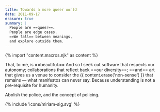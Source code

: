 ```yaml
---
title: Towards a more queer world
date: 2011-09-17
erasure: true
summary: |
  People are ==queer==.
  People are edge cases.
  ==We fall== between meanings,
  and explore outside them.
---
```


{% import "content.macros.njk" as content %}

That, to me, is ==beautiful.==
And so I seek out
software that respects our autonomy;
collaborations that reflect back ==our diversity==;
==and== art that gives us a venue to consider
the {{ content.erase('non-sense') }}
that remains —
what manifestos can never say.
Because understanding is not a pre-requisite for humanity.

Abolish the police,
and the concept of policing.

{% include 'icons/miriam-sig.svg' %}
